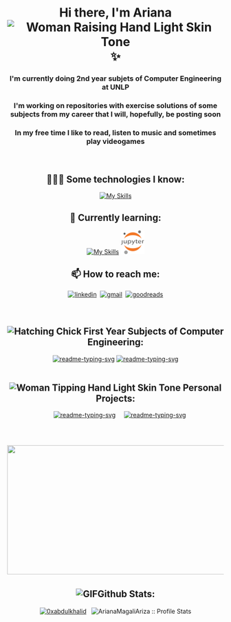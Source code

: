 # <h1 align="center">Hi there, I'm Ariana <img src="https://raw.githubusercontent.com/Tarikul-Islam-Anik/Animated-Fluent-Emojis/master/Emojis/People%20with%20activities/Woman%20Raising%20Hand%20Light%20Skin%20Tone.png" alt="Woman Raising Hand Light Skin Tone" width="40" height="40" />✨</h1>

 ### <p align="center"> I'm currently doing 2nd year subjets of Computer Engineering at UNLP <p> 
 ### <p align="center"> I'm working on repositories with exercise solutions of some subjects from my career that I will, hopefully, be posting soon <p>
 ### <p align="center"> In my free time I like to read, listen to music and sometimes play videogames <p><br>
 
<div align="center">
  
## 👩🏻‍💻 Some technologies I know:
[![My Skills](https://skillicons.dev/icons?i=html,css,js,c,java,python,eclipse,vscode,autocad,git,github)](https://skillicons.dev)<br>
## 🍒 Currently learning:
[![My Skills](https://skillicons.dev/icons?i=react,nodejs,anaconda)](https://skillicons.dev)
<img src="https://github.com/devicons/devicon/blob/master/icons/jupyter/jupyter-original-wordmark.svg" width="55" height="55"/>

## 📫 How to reach me:
<p>
<a href="https://www.linkedin.com/in/ariana-magali-ariza-632337313/" target="_blank">
  <img src="https://img.shields.io/badge/linkedin-%2300acee.svg?color=405DE6&style=for-the-badge&logo=linkedin&logoColor=white" alt=linkedin style="margin-bottom: 5px"/></a>&nbsp
<a href="mailto:arianamagaliariza@gmail.com" target="_blank">
  <img src="https://img.shields.io/badge/gmail-%2300acee.svg?color=EA4335&style=for-the-badge&logo=gmail&logoColor=white" alt=gmail style="margin-bottom: 5px"/></a>&nbsp
<a href="https://www.goodreads.com/user/show/90541748-ari" target="_blank">
  <img src="https://img.shields.io/badge/Goodreads-F3F1EA?style=for-the-badge&logo=goodreads&logoColor=372213" alt=goodreads style="margin-bottom: 5px"/></a>
</p><br>

## <img src="https://raw.githubusercontent.com/Tarikul-Islam-Anik/Animated-Fluent-Emojis/master/Emojis/Animals/Hatching%20Chick.png" alt="Hatching Chick" width="35" height="35" /> First Year Subjects of Computer Engineering:

  <p align="center"><a href="https://github.com/ArianaMagaliAriza/Programacion-I--UNLP.git" target="_blank">
    <img height="110" width="410" src="https://github-readme-stats.vercel.app/api/pin/?username=ArianaMagaliAriza&repo=Programacion-I--UNLP&theme=react&bg_color=00000f&title_color=04CAE6&icon_color=04CAE6&hide_border=false&show_icons=true" alt="readme-typing-svg"></a>
     <a href="https://github.com/ArianaMagaliAriza/Programacion-II--UNLP.git" target="_blank">
    <img height="110" width="410" src="https://github-readme-stats.vercel.app/api/pin/?username=ArianaMagaliAriza&repo=Programacion-II--UNLP&theme=react&bg_color=00000f&title_color=04CAE6&icon_color=04CAE6&hide_border=false&show_icons=false" alt="readme-typing-svg"></a>
   <br><br></p>
   
## <img src="https://raw.githubusercontent.com/Tarikul-Islam-Anik/Animated-Fluent-Emojis/master/Emojis/People%20with%20activities/Woman%20Tipping%20Hand%20Light%20Skin%20Tone.png" alt="Woman Tipping Hand Light Skin Tone" width="35" height="35" /> Personal Projects:
  <p align="center">&nbsp&nbsp&nbsp&nbsp
   <a href="https://github.com/ArianaMagaliAriza/Python-Project.git" target="_blank">
    <img height="110" width="330" src="https://github-readme-stats.vercel.app/api/pin/?username=ArianaMagaliAriza&repo=Python-Project&theme=react&bg_color=00000f&title_color=F5EA06&icon_color=F5EA06&hide_border=false&show_icons=false" alt="readme-typing-svg"></a>
   &nbsp&nbsp&nbsp
   <a href="https://github.com/ArianaMagaliAriza/Personal-Project.git" target="_blank">
    <img height="110" width="410" src="https://github-readme-stats.vercel.app/api/pin/?username=ArianaMagaliAriza&repo=Personal-Project&theme=react&bg_color=00000f&title_color=F19510&icon_color=F19510&hide_border=false&show_icons=false" alt="readme-typing-svg"></a>
   <br><br></p>
    
<br>
  <p align="center">
  <img src="https://i.pinimg.com/originals/18/83/de/1883de5bfee36b043b973bef00c561e0.gif" height=300 width=650 />
</p>
 
## <img alt="GIF" src="https://media.giphy.com/media/iY8CRBdQXODJSCERIr/giphy.gif" width="35" />Github Stats:
<p>
 <a href="https://github.com/ArianaMagaliAriza"><img align="center" src="https://github-readme-stats.vercel.app/api/top-langs?username=ArianaMagaliAriza&show_icons=true&locale=en&layout=compact&line_height=20&title_color=7A7ADB&icon_color=2234AE&text_color=D3D3D3&bg_color=0,000000,130F40" width="375"  alt="0xabdulkhalid"/></a> &nbsp
<a height="100px" ><img align="center" src="https://github-readme-stats.vercel.app/api?username=ArianaMagaliAriza&show_icons=true&theme=dark&title_color=7A7ADB&icon_color=2234AE&text_color=D3D3D3&bg_color=0,000000,130F40" alt="ArianaMagaliAriza :: Profile Stats"/></a>
</p>
